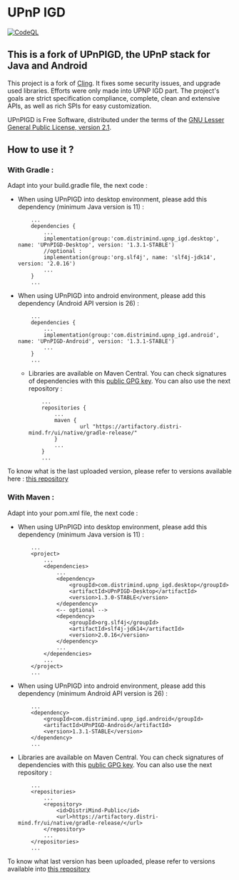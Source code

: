 UPnP IGD
========

[![CodeQL](https://github.com/JasonMahdjoub/UPnPIGD/actions/workflows/codeql-analysis.yml/badge.svg)](https://github.com/JasonMahdjoub/UPnPIGD/actions/workflows/codeql-analysis.yml)

This is a fork of UPnPIGD, the UPnP stack for Java and Android
------------------------------------------------------------

This project is a fork of [Cling](https://github.com/4thline/cling). It fixes some security issues, and upgrade used libraries. Efforts were only made into UPNP IGD part. The project's goals are strict specification compliance, complete, clean and extensive APIs, as well as rich SPIs for easy customization.

UPnPIGD is Free Software, distributed under the terms of the [GNU Lesser General Public License, version 2.1](https://www.gnu.org/licenses/lgpl-2.1.html).

How to use it ?
---------------
### With Gradle :

Adapt into your build.gradle file, the next code :

 - When using UPnPIGD into desktop environment, please add this dependency (minimum Java version is 11) :
    ```
	    ...
	    dependencies {
		    ...
		    implementation(group:'com.distrimind.upnp_igd.desktop', name: 'UPnPIGD-Desktop', version: '1.3.1-STABLE')
		    //optional :
		    implementation(group:'org.slf4j', name: 'slf4j-jdk14', version: '2.0.16')
		    ...
	    }
	    ...
    ```

 - When using UPnPIGD into android environment, please add this dependency (Android API version is 26) :

    ```
	    ...
	    dependencies {
		    ...
		    implementation(group:'com.distrimind.upnp_igd.android', name: 'UPnPIGD-Android', version: '1.3.1-STABLE')
		    ...
	    }
	    ...
    ```

   - Libraries are available on Maven Central. You can check signatures of dependencies with this [public GPG key](key-2023-10-09.pub). You can also use the next repository : 
      ```
          ...
          repositories {
              ...
              maven {
                      url "https://artifactory.distri-mind.fr/ui/native/gradle-release/"
              }
              ...
          }
          ...
      ```

To know what is the last uploaded version, please refer to versions available here : [this repository](https://artifactory.distri-mind.fr/ui/native/DistriMind-Public/com/distrimind/upnp_igd/UPnPIGD-Core/)
### With Maven :
Adapt into your pom.xml file, the next code :
 - When using UPnPIGD into desktop environment, please add this dependency (minimum Java version is 11) :
    ```
        ...
        <project>
            ...
            <dependencies>
                ...
                <dependency>
                    <groupId>com.distrimind.upnp_igd.desktop</groupId>
                    <artifactId>UPnPIGD-Desktop</artifactId>
                    <version>1.3.0-STABLE</version>
                </dependency>
                <-- optional -->
                <dependency>
                    <groupId>org.slf4j</groupId>
                    <artifactId>slf4j-jdk14</artifactId>
                    <version>2.0.16</version>
                </dependency>   
                ...
            </dependencies>
            ...
        </project>
        ...
    ```
   
 - When using UPnPIGD into android environment, please add this dependency (minimum Android API version is 26) :
    ```
        ...
        <dependency>
            <groupId>com.distrimind.upnp_igd.android</groupId>
            <artifactId>UPnPIGD-Android</artifactId>
            <version>1.3.1-STABLE</version>
        </dependency>
        ...
    ```
   
 - Libraries are available on Maven Central. You can check signatures of dependencies with this [public GPG key](key-2023-10-09.pub). You can also use the next repository : 
    ```
        ...
        <repositories>
            ...
            <repository>
                <id>DistriMind-Public</id>
                <url>https://artifactory.distri-mind.fr/ui/native/gradle-release/</url>
            </repository>
            ...
        </repositories>
        ...		
    ```
To know what last version has been uploaded, please refer to versions available into [this repository](https://artifactory.distri-mind.fr/ui/native/DistriMind-Public/com/distrimind/upnp_igd/UPnPIGD-Core/)


